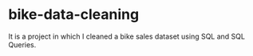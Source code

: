 # bike-data-cleaning
It is a project in which I cleaned a bike sales dataset using SQL and SQL Queries.
